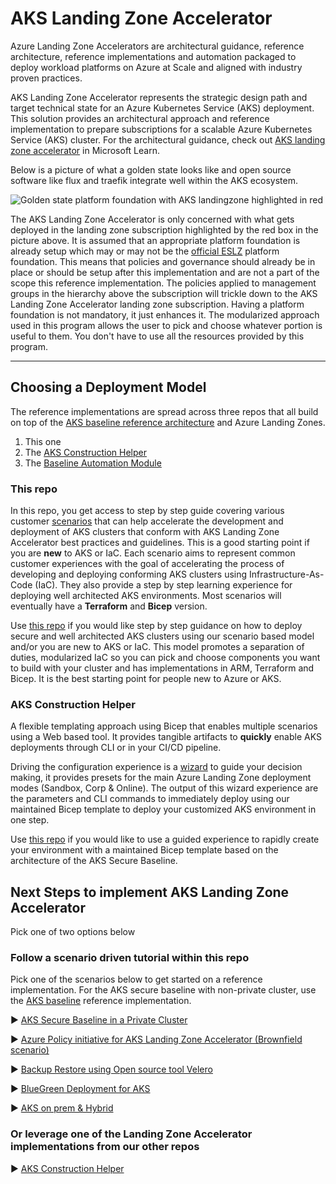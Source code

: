 # AKS Landing Zone Accelerator

Azure Landing Zone Accelerators are architectural guidance, reference architecture, reference implementations and automation packaged to deploy workload platforms on Azure at Scale and aligned with industry proven practices.

AKS Landing Zone Accelerator represents the strategic design path and target technical state for an Azure Kubernetes Service (AKS) deployment. This solution provides an architectural approach and reference implementation to prepare subscriptions for a scalable Azure Kubernetes Service (AKS) cluster. For the architectural guidance, check out [AKS landing zone accelerator](https://learn.microsoft.com/azure/cloud-adoption-framework/scenarios/app-platform/aks/landing-zone-accelerator) in Microsoft Learn. 

Below is a picture of what a golden state looks like and open source software like flux and traefik integrate well within the AKS ecosystem.

![Golden state platform foundation with AKS landingzone highlighted in red](./media/aks-eslz-architecture.png)

The AKS Landing Zone Accelerator is only concerned with what gets deployed in the landing zone subscription highlighted by the red box in the picture above. It is assumed that an appropriate platform foundation is already setup which may or may not be the [official ESLZ](https://learn.microsoft.com/azure/cloud-adoption-framework/ready/landing-zone/) platform foundation. This means that policies and governance should already be in place or should be setup after this implementation and are not a part of the scope this reference implementation. The policies applied to management groups in the hierarchy above the subscription will trickle down to the AKS Landing Zone Accelerator landing zone subscription. Having a platform foundation is not mandatory, it just enhances it. The modularized approach used in this program allows the user to pick and choose whatever portion is useful to them. You don't have to use all the resources provided by this program.

---

## Choosing a Deployment Model

The reference implementations are spread across three repos that all build on top of the [AKS baseline reference architecture](https://learn.microsoft.com/azure/architecture/reference-architectures/containers/aks/baseline-aks) and Azure Landing Zones.

1. This one
1. The [AKS Construction Helper](https://github.com/Azure/Aks-Construction)
1. The [Baseline Automation Module](https://github.com/Azure/aks-baseline-automation)

### This repo

In this repo, you get access to step by step guide covering various customer [scenarios](./Scenarios) that can help accelerate the development and deployment of AKS clusters that conform with AKS Landing Zone Accelerator best practices and guidelines. This is a good starting point if you are **new** to AKS or IaC. Each scenario aims to represent common customer experiences with the goal of accelerating the process of developing and deploying conforming AKS clusters using Infrastructure-As-Code (IaC). They also provide a step by step learning experience for deploying well architected AKS environments. Most scenarios will eventually have a **Terraform** and **Bicep** version. 

Use [this repo](https://github.com/Azure/AKS-Landing-Zone-Accelerator/tree/main/Scenarios/AKS-Secure-Baseline-PrivateCluster) if you would like step by step guidance on how to deploy secure and well architected AKS clusters using our scenario based model and/or you are new to AKS or IaC. This model promotes a separation of duties, modularized IaC so you can pick and choose components you want to build with your cluster and has implementations in ARM, Terraform and Bicep. It is the best starting point for people new to Azure or AKS.

### AKS Construction Helper

A flexible templating approach using Bicep that enables multiple scenarios using a Web based tool. It provides tangible artifacts to **quickly** enable AKS deployments through CLI or in your CI/CD pipeline.

Driving the configuration experience is a [wizard](https://azure.github.io/AKS-Construction/?default=es) to guide your decision making, it provides presets for the main Azure Landing Zone deployment modes (Sandbox, Corp & Online). The output of this wizard experience are the parameters and CLI commands to immediately deploy using our maintained Bicep template to deploy your customized AKS environment in one step.

Use [this repo](https://github.com/Azure/Aks-Construction) if you would like to use a guided experience to rapidly create your environment with a maintained Bicep template based on the architecture of the AKS Secure Baseline.

<!-- ### Baseline Automation Module

This reference implementation demonstrates recommended ways to automate the deployment of the components composing a typical AKS solution. This repository includes information about separation of duties (different teams managing different parts of the deployment process), CI/CD and GitOps best practices. 

Use [this repo](https://github.com/Azure/aks-baseline-automation) if you would like to learn how to quickly setup and get access to templates to help setup your own DevOps environments for AKS workloads.  -->

## Next Steps to implement AKS Landing Zone Accelerator
Pick one of two options below

### Follow a scenario driven tutorial within this repo

Pick one of the scenarios below to get started on a reference implementation. For the AKS secure baseline with non-private cluster, use the [AKS baseline](https://github.com/mspnp/aks-baseline) reference implementation.

:arrow_forward: [AKS Secure Baseline in a Private Cluster](./Scenarios/AKS-Secure-Baseline-PrivateCluster)

:arrow_forward: [Azure Policy initiative for AKS Landing Zone Accelerator (Brownfield scenario)](./Scenarios/Azure-Policy-ES-for-AKS)

:arrow_forward: [Backup Restore using Open source tool Velero](./Scenarios/Backup-Restore)

:arrow_forward: [BlueGreen Deployment for AKS](./Scenarios/BlueGreen-Deployment-for-AKS)

:arrow_forward: [AKS on prem & Hybrid](./Scenarios/AKS-on-prem)

### Or leverage one of the Landing Zone Accelerator implementations from our other repos

:arrow_forward: [AKS Construction Helper](https://github.com/Azure/Aks-Construction#getting-started)
<!-- :arrow_forward: [Baseline Automation Module](https://github.com/Azure/aks-baseline-automation) -->

